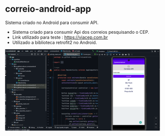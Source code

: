 # correio-android-app

Sistema criado no Android para consumir API.

   *  Sistema criado para consumir Api dos correios pesquisando o CEP.
   * Link utilizado para teste : https://viacep.com.br
   * Utilizado a biblioteca retrofit2 no Android.

![](imagem.png)
